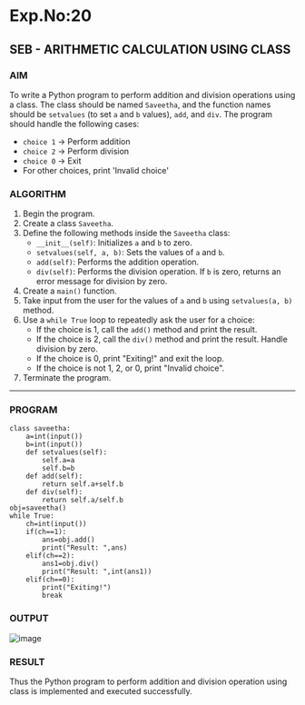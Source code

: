 # Exp.No:20  
## SEB - ARITHMETIC CALCULATION USING CLASS


### AIM  
To write a Python program to perform addition and division operations using a class. The class should be named `Saveetha`, and the function names should be `setvalues` (to set `a` and `b` values), `add`, and `div`. The program should handle the following cases:  
- `choice 1` → Perform addition  
- `choice 2` → Perform division  
- `choice 0` → Exit  
- For other choices, print 'Invalid choice'


### ALGORITHM

1. Begin the program.  
2. Create a class `Saveetha`.  
3. Define the following methods inside the `Saveetha` class:  
   - `__init__(self)`: Initializes `a` and `b` to zero.  
   - `setvalues(self, a, b)`: Sets the values of `a` and `b`.  
   - `add(self)`: Performs the addition operation.  
   - `div(self)`: Performs the division operation. If `b` is zero, returns an error message for division by zero.  
4. Create a `main()` function.  
5. Take input from the user for the values of `a` and `b` using `setvalues(a, b)` method.  
6. Use a `while True` loop to repeatedly ask the user for a choice:  
   - If the choice is 1, call the `add()` method and print the result.  
   - If the choice is 2, call the `div()` method and print the result. Handle division by zero.  
   - If the choice is 0, print "Exiting!" and exit the loop.  
   - If the choice is not 1, 2, or 0, print "Invalid choice".  
7. Terminate the program.

---

### PROGRAM

```
class saveetha:
    a=int(input())
    b=int(input())
    def setvalues(self):
        self.a=a
        self.b=b
    def add(self):
        return self.a+self.b
    def div(self):
        return self.a/self.b
obj=saveetha()
while True:
    ch=int(input())
    if(ch==1):
        ans=obj.add()
        print("Result: ",ans)
    elif(ch==2):
        ans1=obj.div()
        print("Result: ",int(ans1))
    elif(ch==0):
        print("Exiting!")
        break

```

### OUTPUT
![image](https://github.com/user-attachments/assets/5cc26fe8-82c4-4a85-bdc4-356836932f65)


### RESULT
Thus the Python program to perform addition and division operation using class is implemented and executed successfully.
